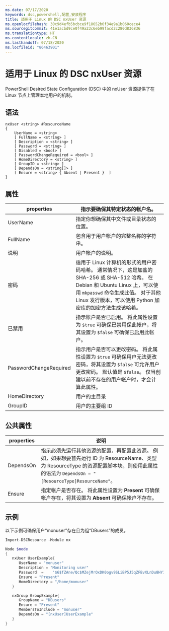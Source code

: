 ```yaml
---
ms.date: 07/17/2020
keywords: dsc,powershell,配置,安装程序
title: 适用于 Linux 的 DSC nxUser 资源
ms.openlocfilehash: 30c9d4efb5bcbce9f18652b6f34e9a1b060cece4
ms.sourcegitcommit: 41e1acbd9ce0f49a23c6eb99facd2c280d836836
ms.translationtype: HT
ms.contentlocale: zh-CN
ms.lasthandoff: 07/18/2020
ms.locfileid: "86463901"
---
```

# <a name="dsc-for-linux-nxuser-resource"></a>适用于 Linux 的 DSC nxUser 资源

PowerShell Desired State Configuration (DSC) 中的 nxUser  资源提供了在 Linux 节点上管理本地用户的机制。

## <a name="syntax"></a>语法

```Syntax
nxUser <string> #ResourceName
{
    UserName = <string>
    [ FullName = <string> ]
    [ Description = <string> ]
    [ Password = <string> ]
    [ Disabled = <bool> ]
    [ PasswordChangeRequired = <bool> ]
    [ HomeDirectory = <string> ]
    [ GroupID = <string> ]
    [ DependsOn = <string[]> ]
    [ Ensure = <string> { Absent | Present }  ]
}
```

## <a name="properties"></a>属性

|properties |指示要确保其特定状态的帐户名。 |
|---|---|
|UserName |指定你想确保其中文件或目录状态的位置。 |
|FullName |包含用于用户帐户的完整名称的字符串。 |
|说明 |用户帐户的说明。 |
|密码 |适用于 Linux 计算机的形式的用户密码哈希。 通常情况下，这是加盐的 SHA-256 或 SHA-512 哈希。 在 Debian 和 Ubuntu Linux 上，可以使用 `mkpasswd` 命令生成此值。 对于其他 Linux 发行版本，可以使用 Python 加密库的加密方法生成该哈希。 |
|已禁用 |指示帐户是否已启用。 将此属性设置为 `$true` 可确保已禁用保此帐户，将其设置为 `$false` 可确保已启用此帐户。 |
|PasswordChangeRequired |指示用户是否可以更改密码。 将此属性设置为 `$true` 可确保用户无法更改密码，将其设置为 `$false` 可允许用户更改密码。 默认值是 `$false`。 仅当创建以前不存在的用户帐户时，才会计算此属性。 |
|HomeDirectory |用户的主目录 |
|GroupID |用户的主要组 ID |

## <a name="common-properties"></a>公共属性

|properties |说明 |
|---|---|
|DependsOn |指示必须先运行其他资源的配置，再配置此资源。 例如，如果想要首先运行 ID 为 ResourceName、类型为 ResourceType 的资源配置脚本块，则使用此属性的语法为 `DependsOn = "[ResourceType]ResourceName"`。 |
|Ensure |指定帐户是否存在。 将此属性设置为 **Present** 可确保帐户存在，将其设置为 **Absent** 可确保帐户不存在。 |

## <a name="example"></a>示例

以下示例可确保用户“monuser”存在且为组“DBusers”的成员。

```powershell
Import-DSCResource -Module nx

Node $node
{
   nxUser UserExample{
      UserName = "monuser"
      Description = "Monitoring user"
      Password  =    '$6$fZAne/Qc$MZejMrOxDK0ogv9SLiBP5J5qZFBvXLnDu8HY1Oy7ycX.Y3C7mGPUfeQy3A82ev3zIabhDQnj2ayeuGn02CqE/0'
      Ensure = "Present"
      HomeDirectory = "/home/monuser"
   }

   nxGroup GroupExample{
      GroupName = "DBusers"
      Ensure = "Present"
      MembersToInclude = "monuser"
      DependsOn = "[nxUser]UserExample"
   }
}
```
